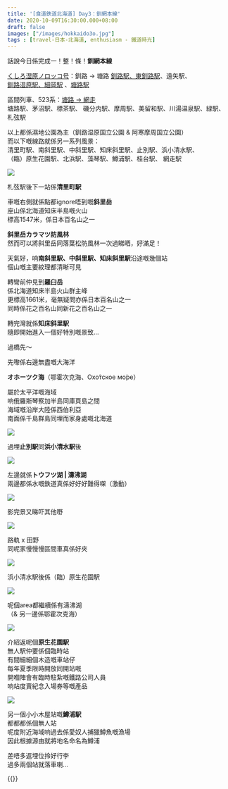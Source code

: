 ```yaml
---
title: '[食道鉄道北海道] Day3：釧網本線'
date: 2020-10-09T16:30:00.000+08:00
draft: false
images: ["/images/hokkaido3o.jpg"]
tags : [travel-日本-北海道, enthusiasm - 鐵道時光]
---
```


話說今日係完成一！整！條！**釧網本線**   

[くしろ湿原ノロッコ号](https://hidie.net/hokkaido3h/)：釧路 → 塘路
[釧路駅、東釧路駅](https://hidie.net/hokkaido3j/)、遠矢駅、  
[釧路湿原駅、細岡駅](https://hidie.net/hokkaido3k/) 、[塘路駅](https://hidie.net/hokkaido3l/)  

區間列車、523系：[塘路 → 網走](https://hidie.net/hokkaido3m/)  
塘路駅、茅沼駅、標茶駅、	磯分内駅、摩周駅、美留和駅、川湯温泉駅、緑駅、札弦駅  
  
以上都係濕地公園為主（釧路湿原国立公園 & 阿寒摩周国立公園）  
而以下嘅線路就係另一系列風景：  
清里町駅、南斜里駅、中斜里駅、知床斜里駅、止別駅、浜小清水駅、  
（臨）原生花園駅、北浜駅、藻琴駅、鱒浦駅、桂台駅、	網走駅  

![](/images/hokkaido3o1.jpg)

札弦駅後下一站係**清里町駅**

[](/images/hokkaido3o2.jpg)

車嘅右側就係點都ignore唔到嘅**斜里岳**  
座山係北海道知床半島嘅火山  
標高1547米，係日本百名山之一  

[](/images/hokkaido3o3.jpg)

**斜里岳カラマツ防風林**  
然而可以將斜里岳同落葉松防風林一次過睇晒，好滿足！

[](/images/hokkaido3o4.jpg)

天氣好，响**南斜里駅、中斜里駅、知床斜里駅**沿途嘅幾個站  
個山嘅主要紋理都清晰可見  

[](/images/hokkaido3o5.jpg)

轉彎前仲見到**羅臼岳**  
係北海道知床半島火山群主峰  
更標高1661米，毫無疑問亦係日本百名山之一  
同時係花之百名山同新花之百名山之一  

[](/images/hokkaido3o6.jpg)

轉完灣就係**知床斜里駅**  
隨即開始進入一個好特別嘅景致...  

[](/images/hokkaido3o7.jpg)

過橋先～

[](/images/hokkaido3o8.jpg)

先嚟係右邊無盡嘅大海洋  

[](/images/hokkaido3o9.jpg)

**オホーツク海**（鄂霍次克海、Охо́тское мо́ре）

[](/images/hokkaido3o10.jpg)

屬於太平洋嘅海域  
响俄羅斯琴察加半島同庫頁島之間  
海域嘅沿岸大陸係西伯利亞  
南面係千島群島同埋而家身處嘅北海道  

![](/images/hokkaido3o11.jpg)

過埋**止別駅**同**浜小清水駅**後

![](/images/hokkaido3o12.jpg)

左邊就係**トウフツ湖 | 濤沸湖**  
兩邊都係水嘅鉄道真係好好好難得㗎（激動）  

![](/images/hokkaido3o13.jpg)

影完景又睇吓其他嘢

![](/images/hokkaido3o14.jpg)

路軌 x 田野  
同呢家慢慢慢區間車真係好夾

![](/images/hokkaido3o15.jpg)

浜小清水駅後係（臨）原生花園駅  

![](/images/hokkaido3o16.jpg)

呢個area都繼續係有濤沸湖  
（& 另一邊係鄂霍次克海）  

![](/images/hokkaido3o17.jpg)

介紹返呢個**原生花園駅**  
無人駅仲要係個臨時站  
有間細細個木造嘅車站仔  
每年夏季限時開放同開站嘅  
開嗰陣會有臨時駐紮嘅鐵路公司人員  
响站度賣紀念入場券等嘅產品  

![](/images/hokkaido3o18.jpg)

另一個小小木屋站嘅**鱒浦駅**  
都都都係個無人站  
呢度附近海域响過去係愛奴人捕獵鱒魚嘅漁場  
因此根據源由就將地名命名為鱒浦  
  
  
差唔多返埋位拎好行李  
過多兩個站就落車喇...  


{{<hokkaido>}}
